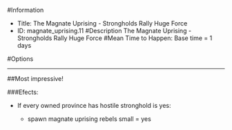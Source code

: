 #Information
 - Title: The Magnate Uprising - Strongholds Rally Huge Force
 - ID: magnate_uprising.11
#Description
The Magnate Uprising - Strongholds Rally Huge Force
#Mean Time to Happen:
Base time = 1 days

#Options

___
##Most impressive!

###Efects:<ul><li>If every owned province has hostile stronghold is yes:</li><ul><li>spawn magnate uprising rebels small = yes</li></ul></ul>
